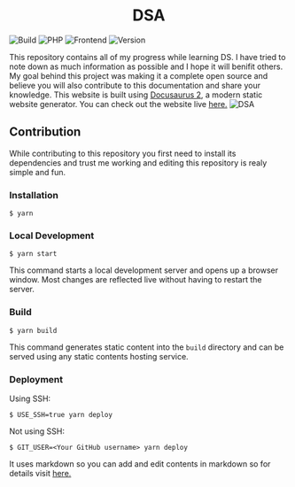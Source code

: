<h1 align="center">
    DSA
</h1>

![Build](https://img.shields.io/badge/Build-Passing-success?https://img.shields.io/endpoint?url=https://dsa-abhi6722.vercel.app/&style=for-the-badge)
![PHP](https://img.shields.io/badge/React-Docusaurus-green?style=for-the-badge)
![Frontend](https://img.shields.io/badge/Frontend-React-blue?style=for-the-badge)
![Version](https://img.shields.io/badge/Version-v1-fcba03?style=for-the-badge)

This repository contains all of my progress while learning DS. I have tried to note down as much information as possible and I hope it will benifit others. My goal behind this project was making it a complete open source and believe you will also contribute to this documentation and share your knowledge. This website is built using [Docusaurus 2](https://docusaurus.io/), a modern static website generator. You can check out the website live [here.](dsa-abhi6722.vercel.app)
![DSA](https://i.imgur.com/tCYLSqG.png)

## Contribution

While contributing to this repository you first need to install its dependencies and trust me working and editing this repository is realy simple and fun.

### Installation

```
$ yarn
```

### Local Development

```
$ yarn start
```

This command starts a local development server and opens up a browser window. Most changes are reflected live without having to restart the server.

### Build

```
$ yarn build
```

This command generates static content into the `build` directory and can be served using any static contents hosting service.

### Deployment

Using SSH:

```
$ USE_SSH=true yarn deploy
```

Not using SSH:

```
$ GIT_USER=<Your GitHub username> yarn deploy
```

It uses markdown so you can add and edit contents in markdown so for details visit [here.](https://dsa-abhi6722.vercel.app/docs/intro#)

